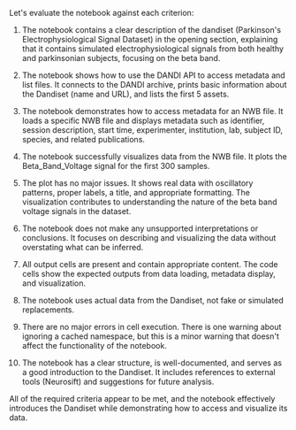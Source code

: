 Let's evaluate the notebook against each criterion:

1. The notebook contains a clear description of the dandiset (Parkinson's Electrophysiological Signal Dataset) in the opening section, explaining that it contains simulated electrophysiological signals from both healthy and parkinsonian subjects, focusing on the beta band.

2. The notebook shows how to use the DANDI API to access metadata and list files. It connects to the DANDI archive, prints basic information about the Dandiset (name and URL), and lists the first 5 assets.

3. The notebook demonstrates how to access metadata for an NWB file. It loads a specific NWB file and displays metadata such as identifier, session description, start time, experimenter, institution, lab, subject ID, species, and related publications.

4. The notebook successfully visualizes data from the NWB file. It plots the Beta_Band_Voltage signal for the first 300 samples.

5. The plot has no major issues. It shows real data with oscillatory patterns, proper labels, a title, and appropriate formatting. The visualization contributes to understanding the nature of the beta band voltage signals in the dataset.

6. The notebook does not make any unsupported interpretations or conclusions. It focuses on describing and visualizing the data without overstating what can be inferred.

7. All output cells are present and contain appropriate content. The code cells show the expected outputs from data loading, metadata display, and visualization.

8. The notebook uses actual data from the Dandiset, not fake or simulated replacements.

9. There are no major errors in cell execution. There is one warning about ignoring a cached namespace, but this is a minor warning that doesn't affect the functionality of the notebook.

10. The notebook has a clear structure, is well-documented, and serves as a good introduction to the Dandiset. It includes references to external tools (Neurosift) and suggestions for future analysis.

All of the required criteria appear to be met, and the notebook effectively introduces the Dandiset while demonstrating how to access and visualize its data.